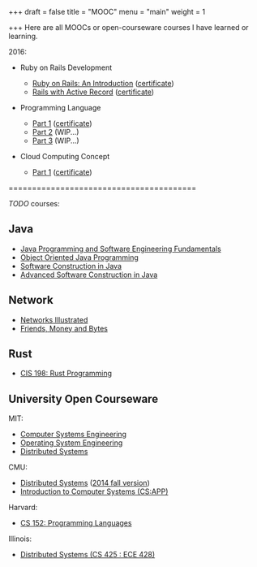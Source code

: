 +++
draft = false
title = "MOOC"
menu = "main"
weight = 1

+++
Here are all MOOCs or open-courseware courses I have learned or learning.

2016:

- Ruby on Rails Development
    - [Ruby on Rails: An Introduction][ror-intro] ([certificate](https://www.coursera.org/account/accomplishments/certificate/N98NLVBF9UYY))
    - [Rails with Active Record][ror-active-record] ([certificate](https://www.coursera.org/account/accomplishments/certificate/TBASBKBF6Q8M))

- Programming Language
    - [Part 1][COURSERA-PL-P1] ([certificate](https://www.coursera.org/account/accomplishments/certificate/LFHUP6MQ734P))
    - [Part 2][COURSERA-PL-P2] (WIP...)
    - [Part 3][COURSERA-PL-P3] (WIP...)

- Cloud Computing Concept
    - [Part 1][cc-p1] ([certificate](https://www.coursera.org/account/accomplishments/certificate/ACESNVQBPL2T))

========================================

*TODO* courses:

## Java

- [Java Programming and Software Engineering Fundamentals][jp]
- [Object Oriented Java Programming][oojp]
- [Software Construction in Java][sc-java]
- [Advanced Software Construction in Java][asc-java]

## Network

- [Networks Illustrated][ni]
- [Friends, Money and Bytes][fmb]

## Rust

- [CIS 198: Rust Programming][rp]

## University Open Courseware

MIT:

- [Computer Systems Engineering][MIT-6.033]
- [Operating System Engineering][MIT-6.828]
- [Distributed Systems][MIT-6.824]

CMU:

- [Distributed Systems][CMU-15-440] ([2014 fall version][CMU-15-440-2014-fall])
- [Introduction to Computer Systems (CS:APP)][cmu-ics]

Harvard:

- [CS 152: Programming Languages][cs152-pl-16sp]

Illinois:

- [Distributed Systems (CS 425 : ECE 428)][ds-cs425-ece-428]

[COURSERA-PL-P1]: https://www.coursera.org/learn/programming-languages
[COURSERA-PL-P2]: https://www.coursera.org/learn/programming-languages-part-b
[COURSERA-PL-P3]: https://www.coursera.org/learn/programming-languages-part-c

[MIT-6.828]: https://pdos.csail.mit.edu/6.828/2016/index.html
[MIT-6.824]: https://pdos.csail.mit.edu/6.824/
[MIT-6.033]: http://web.mit.edu/6.033/www/

[CMU-15-440]: http://www.cs.cmu.edu/~srini/15-440/index.html
[CMU-15-440-2014-fall]: https://www.cs.cmu.edu/~dga/15-440/S14/index.html

[cc]: https://www.coursera.org/specializations/cloud-computing
[cc-p1]: https://www.coursera.org/learn/cloud-computing/home/welcome
[jp]: https://www.coursera.org/specializations/java-programming
[oojp]: https://www.coursera.org/specializations/java-object-oriented
[cs152-pl-16sp]: http://www.seas.harvard.edu/courses/cs152/2016sp/
[ds-cs425-ece-428]: https://courses.engr.illinois.edu/cs425/fa2016/index.html
[ni]: https://www.coursera.org/learn/networks-illustrated
[fmb]: https://www.coursera.org/learn/friends-money-bytes
[sc-java]: https://www.edx.org/course/software-construction-java-mitx-6-005-1x#!
[asc-java]: https://www.edx.org/course/advanced-software-construction-java-mitx-6-005-2x#!
[rp]: http://cis198-2016s.github.io/ 
[cmu-ics]: http://www.cs.cmu.edu/~213/

[ror-intro]: https://www.coursera.org/learn/ruby-on-rails-intro
[ror-active-record]: https://www.coursera.org/learn/rails-with-active-record
